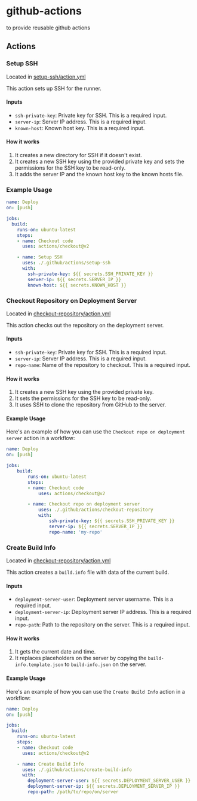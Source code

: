 # github-actions
to provide reusable github actions
## Actions
### Setup SSH

Located in [setup-ssh/action.yml](setup-ssh/action.yml)

This action sets up SSH for the runner.

#### Inputs

- `ssh-private-key`: Private key for SSH. This is a required input.
- `server-ip`: Server IP address. This is a required input.
- `known-host`: Known host key. This is a required input.

#### How it works

1. It creates a new directory for SSH if it doesn't exist.
2. It creates a new SSH key using the provided private key and sets the permissions for the SSH key to be read-only.
3. It adds the server IP and the known host key to the known hosts file.

### Example Usage

```yaml
name: Deploy
on: [push]

jobs:
  build:
    runs-on: ubuntu-latest
    steps:
    - name: Checkout code
      uses: actions/checkout@v2

    - name: Setup SSH
      uses: ./.github/actions/setup-ssh
      with:
        ssh-private-key: ${{ secrets.SSH_PRIVATE_KEY }}
        server-ip: ${{ secrets.SERVER_IP }}
        known-host: ${{ secrets.KNOWN_HOST }}
```

### Checkout Repository on Deployment Server

Located in [checkout-repository/action.yml](checkout-repository/action.yml)

This action checks out the repository on the deployment server.

#### Inputs

- `ssh-private-key`: Private key for SSH. This is a required input.
- `server-ip`: Server IP address. This is a required input.
- `repo-name`: Name of the repository to checkout. This is a required input.

#### How it works

1. It creates a new SSH key using the provided private key.
2. It sets the permissions for the SSH key to be read-only.
3. It uses SSH to clone the repository from GitHub to the server.

#### Example Usage

Here's an example of how you can use the `Checkout repo on deployment server` action in a workflow:

```yaml
name: Deploy
on: [push]

jobs:
    build:
        runs-on: ubuntu-latest
        steps:
        - name: Checkout code
            uses: actions/checkout@v2

        - name: Checkout repo on deployment server
            uses: ./.github/actions/checkout-repository
            with:
                ssh-private-key: ${{ secrets.SSH_PRIVATE_KEY }}
                server-ip: ${{ secrets.SERVER_IP }}
                repo-name: 'my-repo'
```                

### Create Build Info

Located in [checkout-repository/action.yml](checkout-repository/action.yml)

This action creates a `build.info` file with data of the current build.

#### Inputs

- `deployment-server-user`: Deployment server username. This is a required input.
- `deployment-server-ip`: Deployment server IP address. This is a required input.
- `repo-path`: Path to the repository on the server. This is a required input.

#### How it works

1. It gets the current date and time.
2. It replaces placeholders on the server by copying the `build-info.template.json` to `build-info.json` on the server.

#### Example Usage

Here's an example of how you can use the `Create Build Info` action in a workflow:

```yaml
name: Deploy
on: [push]

jobs:
  build:
    runs-on: ubuntu-latest
    steps:
    - name: Checkout code
      uses: actions/checkout@v2

    - name: Create Build Info
      uses: ./.github/actions/create-build-info
      with:
        deployment-server-user: ${{ secrets.DEPLOYMENT_SERVER_USER }}
        deployment-server-ip: ${{ secrets.DEPLOYMENT_SERVER_IP }}
        repo-path: /path/to/repo/on/server
```
